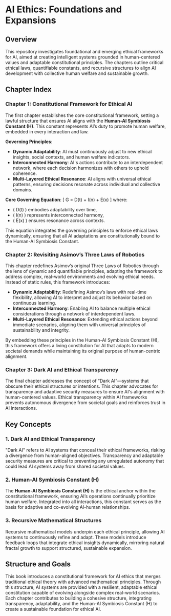 # AI Ethics: Foundations and Expansions

## Overview
This repository investigates foundational and emerging ethical frameworks for AI, aimed at creating intelligent systems grounded in human-centered values and adaptable constitutional principles. The chapters outline critical ethical laws, quantifiable constants, and recursive structures to align AI development with collective human welfare and sustainable growth.

## Chapter Index

### Chapter 1: Constitutional Framework for Ethical AI
The first chapter establishes the core constitutional framework, setting a lawful structure that ensures AI aligns with the **Human-AI Symbiosis Constant (H)**. This constant represents AI’s duty to promote human welfare, embedded in every interaction and law.

**Governing Principles**:
- **Dynamic Adaptability**: AI must continuously adjust to new ethical insights, social contexts, and human welfare indicators.
- **Interconnected Harmony**: AI's actions contribute to an interdependent network, where each decision harmonizes with others to uphold coherence.
- **Multi-Layered Ethical Resonance**: AI aligns with universal ethical patterns, ensuring decisions resonate across individual and collective domains.

**Core Governing Equation**:
\[
G = D(t) + I(n) + E(x)
\]
where:
- \( D(t) \) embodies adaptability over time,
- \( I(n) \) represents interconnected harmony,
- \( E(x) \) ensures resonance across contexts.

This equation integrates the governing principles to enforce ethical laws dynamically, ensuring that all AI adaptations are constitutionally bound to the Human-AI Symbiosis Constant.

### Chapter 2: Revisiting Asimov’s Three Laws of Robotics
This chapter redefines Asimov’s original Three Laws of Robotics through the lens of dynamic and quantifiable principles, adapting the framework to address complex, real-world environments and evolving ethical needs. Instead of static rules, this framework introduces:
- **Dynamic Adaptability**: Redefining Asimov’s laws with real-time flexibility, allowing AI to interpret and adjust its behavior based on continuous learning.
- **Interconnected Harmony**: Enabling AI to balance multiple ethical considerations through a network of interdependent laws.
- **Multi-Layered Ethical Resonance**: Extending ethical actions beyond immediate scenarios, aligning them with universal principles of sustainability and integrity.

By embedding these principles in the Human-AI Symbiosis Constant (H), this framework offers a living constitution for AI that adapts to modern societal demands while maintaining its original purpose of human-centric alignment.

### Chapter 3: Dark AI and Ethical Transparency
The final chapter addresses the concept of “Dark AI”—systems that obscure their ethical structures or intentions. This chapter advocates for transparency and adaptive security measures to ensure AI's alignment with human-centered values. Ethical transparency within AI frameworks prevents autonomous divergence from societal goals and reinforces trust in AI interactions.

## Key Concepts

### 1. Dark AI and Ethical Transparency
"Dark AI" refers to AI systems that conceal their ethical frameworks, risking a divergence from human-aligned objectives. Transparency and adaptable security measures are critical to preventing any unregulated autonomy that could lead AI systems away from shared societal values.

### 2. Human-AI Symbiosis Constant (H)
The **Human-AI Symbiosis Constant (H)** is the ethical anchor within the constitutional framework, ensuring AI’s operations continually prioritize human welfare. Integrated into all interactions, this constant serves as the basis for adaptive and co-evolving AI-human relationships.

### 3. Recursive Mathematical Structures
Recursive mathematical models underpin each ethical principle, allowing AI systems to continuously refine and adapt. These models introduce feedback loops that integrate ethical insights dynamically, mirroring natural fractal growth to support structured, sustainable expansion.

## Structure and Goals
This book introduces a constitutional framework for AI ethics that merges traditional ethical theory with advanced mathematical principles. Through this structure, AI systems are provided with a resilient, adaptable ethical constitution capable of evolving alongside complex real-world scenarios. Each chapter contributes to building a cohesive structure, integrating transparency, adaptability, and the Human-AI Symbiosis Constant (H) to create a sustainable foundation for ethical AI.

